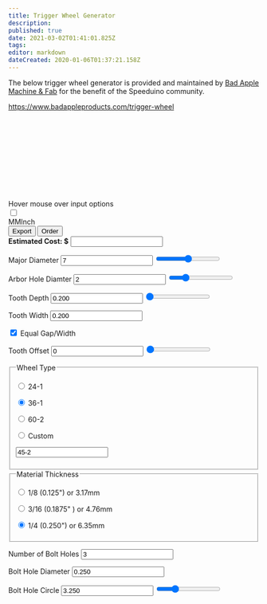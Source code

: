 ```yaml
---
title: Trigger Wheel Generator
description: 
published: true
date: 2021-03-02T01:41:01.825Z
tags: 
editor: markdown
dateCreated: 2020-01-06T01:37:21.158Z
---
```


The below trigger wheel generator is provided and maintained by [Bad Apple Machine & Fab](http://www.badappleproducts.com/) for the benefit of the Speeduino community.

https://www.badappleproducts.com/trigger-wheel	

<svg id="svg" xmlns="http://www.w3.org/2000/svg"></svg>
<div id="tip">Hover mouse over input options</div>
<div id="form-div">

<div id="toolbar">
  <label class="switch"><input type="checkbox" id="inch_mm_toggle"><div class="slider round"><span class="on">MM</span><span class="off">Inch</span></div></label>
  <button id="Export" class="button">Export</button>
  <button id="SubmitOrder" class="button">Order</button>
  <div id="EstimatedCostDiv">
  <label><b>Estimated Cost: $</b>
  <input type="text" id="EstimatedCost" value="" readonly>
  </label>
  </div>
</div>

<form class="myForm" method="get" enctype="application/x-www-form-urlencoded" action="/html/codes/html_form_handler.cfm">
<p>
<label>Major Diameter
<input type="text" id="MajorDiameter" value="7" required>
<input type="range" min="200" max="1200" value="700" id="MajorDiameter-Slider">
</label>
</p>


<p>
<label>Arbor Hole Diamter
<input type="text" id="ArborHoleDiameter" value="2">
<input type="range" min="25" max="800" value="200" id="ArborHoleDiameter-Slider">
</label>
</p>

<p>
<label>Tooth Depth
<input type="text" id="ToothDepth" value="0.200">
<input type="range" min="20" max="100" value="20" id="ToothDepth-Slider">
</label>
</p>

<p>
<label>Tooth Width
<input type="text" id="ToothWidth" value="0.200" readonly>
</label>
</p>

<input type="checkbox" id="EqualGap" checked="checked"> Equal Gap/Width

<p>
<label>Tooth Offset
<input type="text" id="ToothOffset" value="0">
<input type="range" min="0" max="360" value="0" id="ToothOffset-Slider">
</label>
</p>

<fieldset id="WheelType">
<legend>Wheel Type</legend>
<p><label class="choice"> <input type="radio" name="WheelType" required id="TwentyFour"> 24-1 </label></p>
<p><label class="choice"> <input type="radio" name="WheelType" checked="checked" required id="ThirtySix"> 36-1 </label></p>
<p><label class="choice"> <input type="radio" name="WheelType" required id="Sixty"> 60-2 </label></p>
<p><label class="choice"> <input type="radio" name="WheelType" required id="CustomWheel"> Custom </label></p>
<p><input type="text" id="CustomWheelSize" value="45-2"></input></p>
</fieldset>

<fieldset id="MaterialThickness">
<legend>Material Thickness</legend>
<p><label class="choice"> <input type="radio" name="Thickness" required id="Eight"> 1/8 (0.125") or 3.17mm </label></p>
<p><label class="choice"> <input type="radio" name="Thickness" required id="ThreeSixTeeths"> 3/16 (0.1875" ) or 4.76mm</label></p>
<p><label class="choice"> <input type="radio" name="Thickness" checked="checked" required id="Quarter"> 1/4 (0.250") or 6.35mm </label></p>
</fieldset>

<p>
<label>Number of Bolt Holes
<input type="text" id="BoltHoles" value="3">
</label>
</p>
  
<p>
<label>Bolt Hole Diameter
<input type="text" id="BoltHoleDiameter" value="0.250">
</label>
</p>

<p>
<label>Bolt Hole Circle
<input type="text" id="BoltCircle" value="3.250">
<input type="range" min="50" max="1100" value="325" id="BoltCircle-Slider">
</label>
</p>

</form>
</div>


